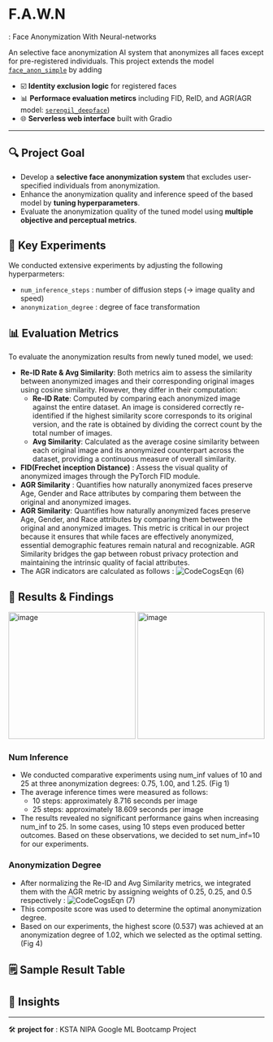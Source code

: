 # F.A.W.N
: Face Anonymization With Neural-networks

An selective face anonymization AI system that anonymizes all faces except for pre-registered individuals. This project extends the model [`face_anon_simple`](https://github.com/hanweikung/face_anon_simple) by adding
- ☑️ **Identity exclusion logic** for registered faces
- 📊 **Performace evaluation metircs** including FID, ReID, and AGR(AGR model: [`serengil_deepface`](https://github.com/serengil/deepface))
- 🌐 **Serverless web interface** built with Gradio

---
## 🔍 Project Goal
- Develop a **selective face anonymization system** that excludes user-specified individuals from anonymization.
- Enhance the anonymization quality and inference speed of the based model by **tuning hyperparameters**.
- Evaluate the anonymization quality of the tuned model using **multiple objective and perceptual metrics**.

## 🧪 Key Experiments
We conducted extensive experiments by adjusting the following hyperparmeters:
- `num_inference_steps` : number of diffusion steps (-> image quality and speed)
- `anonymization_degree` : degree of face transformation


## 📊 Evaluation Metrics
To evaluate the anonymization results from newly tuned model, we used:
- **Re-ID Rate & Avg Similarity**: Both metrics aim to assess the similarity between anonymized images and their corresponding original images using cosine similarity. However, they differ in their computation:
    - **Re-ID Rate**: Computed by comparing each anonymized image against the entire dataset. An image is considered correctly re-identified if the highest similarity score corresponds to its original version, and the rate is obtained by dividing the correct count by the total number of images.
    - **Avg Similarity**: Calculated as the average cosine similarity between each original image and its anonymized counterpart across the dataset, providing a continuous measure of overall similarity.
- **FID(Frechet inception Distance)** : Assess the visual quality of anonymized images through the PyTorch FID module.
- **AGR Similarity** : Quantifies how naturally anonymized faces preserve Age, Gender and Race attributes by comparing them between the original and anonymized images.
- **AGR Similarity**: Quantifies how naturally anonymized faces preserve Age, Gender, and Race attributes by comparing them between the original and anonymized images. This metric is critical in our project because it ensures that while faces are effectively anonymized, essential demographic features remain natural and recognizable. AGR Similarity bridges the gap between robust privacy protection and maintaining the intrinsic quality of facial attributes.
- The AGR indicators are calculated as follows : ![CodeCogsEqn (6)](https://github.com/user-attachments/assets/0061a7fa-a9e4-444b-9922-a26d7608077a)

## 💭 Results & Findings
<img src="https://github.com/user-attachments/assets/c0d03587-4907-421c-8809-b3b317aaa111" alt="image" height="250"/>
<img src="https://github.com/user-attachments/assets/df8deba6-fda6-44c6-886f-30bc67a1ca81" alt="image" height="250"/>

### Num Inference
- We conducted comparative experiments using num_inf values of 10 and 25 at three anonymization degrees: 0.75, 1.00, and 1.25. (Fig 1)
- The average inference times were measured as follows:
    - 10 steps: approximately 8.716 seconds per image
    - 25 steps: approximately 18.609 seconds per image
- The results revealed no significant performance gains when increasing num_inf to 25. In some cases, using 10 steps even produced better outcomes. Based on these observations, we decided to set num_inf=10 for our experiments.
### Anonymization Degree
- After normalizing the Re-ID and Avg Similarity metrics, we integrated them with the AGR metric by assigning weights of 0.25, 0.25, and 0.5 respectively : ![CodeCogsEqn (7)](https://github.com/user-attachments/assets/9545b16d-ea9c-40d7-a294-c98a9f83fd19)
- This composite score was used to determine the optimal anonymization degree.
- Based on our experiments, the highest score (0.537) was achieved at an anonymization degree of 1.02, which we selected as the optimal setting. (Fig 4)

## 🗒️ Sample Result Table


## 🧠 Insights

---
🛠️ **project for** : KSTA NIPA Google ML Bootcamp Project 


